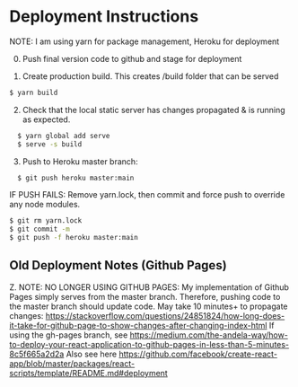 # Deployment Instructions

NOTE: I am using yarn for package management, Heroku for deployment

0. Push final version code to github and stage for deployment

1. Create production build. This creates /build folder that can be served
```sh
$ yarn build
```

2. Check that the local static server has changes propagated & is running as expected.
```sh
  $ yarn global add serve
  $ serve -s build
```

3. Push to Heroku master branch:
```sh
  $ git push heroku master:main
```

IF PUSH FAILS:
Remove yarn.lock, then commit and force push to override any node modules.

```sh
$ git rm yarn.lock
$ git commit -m
$ git push -f heroku master:main
```


## Old Deployment Notes (Github Pages)
Z. NOTE: NO LONGER USING GITHUB PAGES: My implementation of Github Pages simply serves from the master branch.
  Therefore, pushing code to the master branch should update code.
  May take 10 minutes+ to propagate changes: https://stackoverflow.com/questions/24851824/how-long-does-it-take-for-github-page-to-show-changes-after-changing-index-html
  If using the gh-pages branch, see https://medium.com/the-andela-way/how-to-deploy-your-react-application-to-github-pages-in-less-than-5-minutes-8c5f665a2d2a
  Also see here https://github.com/facebook/create-react-app/blob/master/packages/react-scripts/template/README.md#deployment
